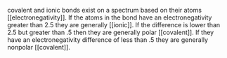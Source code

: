 covalent and ionic bonds exist on a spectrum based on their atoms [[electronegativity]]. If the atoms in the bond have an electronegativity greater than 2.5 they are  generally [[ionic]]. If the difference is lower than 2.5 but greater than .5 then they are generally polar [[covalent]]. If they have an electronegativity difference of less than .5 they are generally nonpolar [[covalent]].